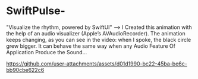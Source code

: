 # SwiftPulse-
"Visualize the rhythm, powered by SwiftUI"
--> I Created this animation with the help of an audio visualizer (Apple’s AVAudioRecorder). The animation keeps changing, as you can see in the video: when I spoke, the black circle grew bigger. It can behave the same way when any Audio Feature Of Application Produce the Sound... 

https://github.com/user-attachments/assets/d01d1990-bc22-45ba-be6c-bb90cbe622c6


